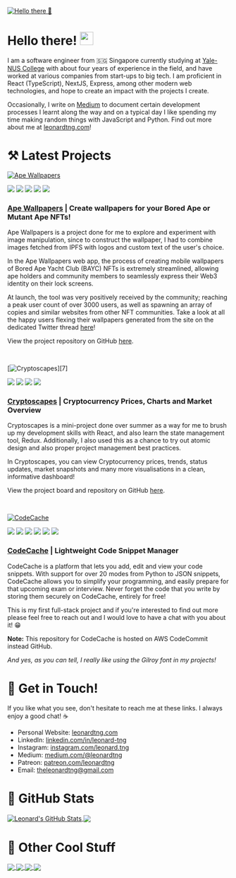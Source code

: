 [![Hello there :wave:](https://github-readme-files.s3.ap-southeast-1.amazonaws.com/cover.jpg)][1]

# Hello there! <img src="https://github-readme-files.s3.ap-southeast-1.amazonaws.com/wave.gif" height="30px" />

I am a software engineer from :singapore: Singapore currently studying at [Yale-NUS College][9] with about four years of experience in the field, and have worked at various companies from start-ups to big tech. I am proficient in React (TypeScript), NextJS, Express, among other modern web technologies, and hope to create an impact with the projects I create.

Occasionally, I write on [Medium][4] to document certain development processes I learnt along the way and on a typical day I like spending my time making random things with JavaScript and Python. Find out more about me at [leonardtng.com][1]!

# :hammer_and_pick: Latest Projects

[![Ape Wallpapers](https://github-readme-files.s3.ap-southeast-1.amazonaws.com/banner-ape-wallpapers.jpg)][10]

![](https://img.shields.io/badge/-React-informational?style=flat&logo=react&logoColor=black&color=61DBFB) ![](https://img.shields.io/badge/-TypeScript-informational?style=flat&logo=typescript&logoColor=white&color=007acc) ![](https://img.shields.io/badge/-Redux-informational?style=flat&logo=redux&logoColor=white&color=764abc) ![](https://img.shields.io/badge/-Express-informational?style=flat&logo=nodedotjs&logoColor=white&color=339933) ![](https://img.shields.io/badge/-AWS-informational?style=flat&logo=amazon&logoColor=white&color=FF9900)

### [Ape Wallpapers][10] | Create wallpapers for your Bored Ape or Mutant Ape NFTs!

Ape Wallpapers is a project done for me to explore and experiment with image manipulation, since to construct the wallpaper, I had to combine images fetched from IPFS with logos and custom text of the user's choice.

In the Ape Wallpapers web app, the process of creating mobile wallpapers of Bored Ape Yacht Club (BAYC) NFTs is extremely streamlined, allowing ape holders and community members to seamlessly express their Web3 identity on their lock screens. 

At launch, the tool was very positively received by the community; reaching a peak user count of over 3000 users, as well as spawning an array of copies and similar websites from other NFT communities. Take a look at all the happy users flexing their wallpapers generated from the site on the dedicated Twitter thread [here][11]!

View the project repository on GitHub [here][12].

<br/>

[![Cryptoscapes](https://github-readme-files.s3.ap-southeast-1.amazonaws.com/banner-cryptoscapes.jpg?)][7]

![](https://img.shields.io/badge/-React-informational?style=flat&logo=react&logoColor=black&color=61DBFB) ![](https://img.shields.io/badge/-TypeScript-informational?style=flat&logo=typescript&logoColor=white&color=007acc) ![](https://img.shields.io/badge/-Redux-informational?style=flat&logo=redux&logoColor=white&color=764abc) ![](https://img.shields.io/badge/-AWS-informational?style=flat&logo=amazon&logoColor=white&color=FF9900)

### [Cryptoscapes][7] | Cryptocurrency Prices, Charts and Market Overview

Cryptoscapes is a mini-project done over summer as a way for me to brush up my development skills with React, and also learn the state management tool, Redux. Additionally, I also used this as a chance to try out atomic design and also proper project management best practices. 

In Cryptoscapes, you can view Cryptocurrency prices, trends, status updates, market snapshots and many more visualisations in a clean, informative dashboard!

View the project board and repository on GitHub [here][8].

<br/>

[![CodeCache](https://github-readme-files.s3.ap-southeast-1.amazonaws.com/banner-codecache.jpg)][6]

![](https://img.shields.io/badge/-React-informational?style=flat&logo=react&logoColor=black&color=61DBFB) ![](https://img.shields.io/badge/-TypeScript-informational?style=flat&logo=typescript&logoColor=white&color=007acc) ![](https://img.shields.io/badge/-Django-informational?style=flat&logo=django&logoColor=white&color=092e20) ![](https://img.shields.io/badge/-Python-informational?style=flat&logo=python&logoColor=white&color=306998) ![](https://img.shields.io/badge/-Docker-informational?style=flat&logo=docker&logoColor=white&color=0db7ed) ![](https://img.shields.io/badge/-AWS-informational?style=flat&logo=amazon&logoColor=white&color=FF9900)

### [CodeCache][6] | Lightweight Code Snippet Manager

CodeCache is a platform that lets you add, edit and view your code snippets. With support for over 20 modes from Python to JSON snippets, CodeCache allows you to simplify your programming, and easily prepare for that upcoming exam or interview. Never forget the code that you write by storing them securely on CodeCache, entirely for free!

This is my first full-stack project and if you're interested to find out more please feel free to reach out and I would love to have a chat with you about it! :grin:

<b>Note:</b> This repository for CodeCache is hosted on AWS CodeCommit instead GitHub.

*And yes, as you can tell, I really like using the Gilroy font in my projects!*

# :raising_hand: Get in Touch! 

If you like what you see, don't hesitate to reach me at these links. I always enjoy a good chat! :coffee:

* Personal Website: [leonardtng.com][1]
* LinkedIn: [linkedin.com/in/leonard-tng][2]
* Instagram: [instagram.com/leonard.tng][3]
* Medium: [medium.com/@leonardtng][4]
* Patreon: [patreon.com/leonardtng][5]
* Email: <a href="mailto:theleonardtng@gmail.com">theleonardtng@gmail.com</a>

# :memo: GitHub Stats

<a href="https://github.com/leonardtng?tab=repositories">
  <img align="center" src="https://github-readme-stats-sigma-five.vercel.app/api?username=leonardtng&show_icons=true&line_height=27&count_private=true&title_color=7C4DFF&text_color=ffffff&icon_color=2196F3&bg_color=030614&theme=synthwave" alt="Leonard's GitHub Stats" />
</a>
<a href="https://github.com/leonardtng?tab=repositories">
  <img align="center" src="https://github-readme-stats-sigma-five.vercel.app/api/top-langs/?username=leonardtng&hide=css,html&title_color=7C4DFF&text_color=ffffff&bg_color=030614&langs_count=3" />
</a>

# :seedling: Other Cool Stuff

<a href="https://github.com/leonardtng/cryptoscapes">
  <img align="center" src="https://github-readme-stats-sigma-five.vercel.app/api/pin/?username=leonardtng&repo=cryptoscapes&title_color=7C4DFF&text_color=D7DCEC&icon_color=2196F3&bg_color=030614" />
</a>
<a href="https://github.com/leonardtng/personal-website">
  <img align="center" src="https://github-readme-stats-sigma-five.vercel.app/api/pin/?username=leonardtng&repo=personal-website&title_color=7C4DFF&text_color=D7DCEC&icon_color=2196F3&bg_color=030614" />
</a>   

<a href="https://github.com/leonardtng/write-some-love-letters">
  <img align="center" src="https://github-readme-stats-sigma-five.vercel.app/api/pin/?username=leonardtng&repo=write-some-love-letters&title_color=7C4DFF&text_color=D7DCEC&icon_color=2196F3&bg_color=030614" />
</a>
<a href="https://github.com/leonardtng/door_contraption">
  <img align="center" src="https://github-readme-stats-sigma-five.vercel.app/api/pin/?username=leonardtng&repo=door_contraption&title_color=7C4DFF&text_color=D7DCEC&icon_color=2196F3&bg_color=030614" />
</a>   

[1]: https://www.leonardtng.com
[2]: https://www.linkedin.com/in/leonard-tng/
[3]: https://www.instagram.com/leonard.tng/
[4]: https://medium.com/@leonardtng
[5]: https://www.patreon.com/leonardtng
[6]: https://www.codecache.io
[7]: https://www.cryptoscapes.org
[8]: https://github.com/leonardtng/cryptoscapes/projects/1
[9]: https://www.yale-nus.edu.sg/
[10]: https://apewallpapers.com/
[11]: https://twitter.com/Brainy8469/status/1533502239515414528
[12]: https://github.com/leonardtng/ape-wallpapers
